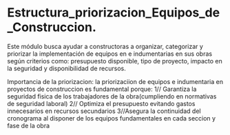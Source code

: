 # Estructura_priorizacion_Equipos_de_Construccion.

Este módulo busca ayudar a constructoras a organizar, categorizar y priorizar la implementación de equipos en e indumentarias en sus obras según criterios como: presupuesto disponible, tipo de proyecto, impacto en la seguridad y disponibilidad de recursos.

Importancia de la priorizacion:
la priorizaciion de equipos e indumentaria en proyectos de construccion es fundamental porque:
1// Garantiza la seguridad fisica de los trabajadores de la obra(cumpliendo en normativas de seguridad laboral)
2// Optimiza el presupuesto evitando gastos innecesarios en recursos secundarios
3//Asegura la continuidad del cronograma al disponer de los equipos fundamentales en cada seccion y fase de la obra 
